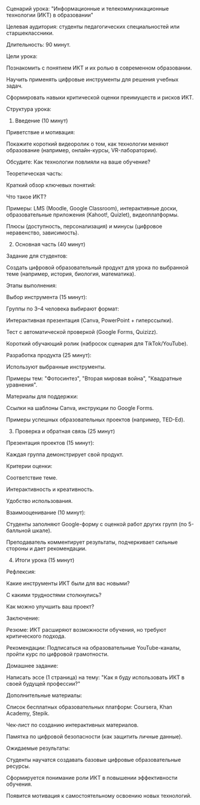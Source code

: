 Сценарий урока: "Информационные и телекоммуникационные технологии (ИКТ) в образовании" 

Целевая аудитория: студенты педагогических специальностей или старшеклассники. 

Длительность: 90 минут.  

Цели урока: 

Познакомить с понятием ИКТ и их ролью в современном образовании. 

Научить применять цифровые инструменты для решения учебных задач. 

Сформировать навыки критической оценки преимуществ и рисков ИКТ. 

Структура урока: 

1. Введение (10 минут) 

Приветствие и мотивация: 

Покажите короткий видеоролик о том, как технологии меняют образование (например, онлайн-курсы, VR-лаборатории). 

 

Обсудите: Как технологии повлияли на ваше обучение? 

Теоретическая часть: 

Краткий обзор ключевых понятий:  

Что такое ИКТ?  

Примеры: LMS (Moodle, Google Classroom), интерактивные доски, образовательные приложения (Kahoot!, Quizlet), видеоплатформы.  

Плюсы (доступность, персонализация) и минусы (цифровое неравенство, зависимость). 

 

2. Основная часть (40 минут) 

Задание для студентов: 

Создать цифровой образовательный продукт для урока по выбранной теме (например, история, биология, математика).  

Этапы выполнения:  

Выбор инструмента (15 минут):  

Группы по 3–4 человека выбирают формат:  

Интерактивная презентация (Canva, PowerPoint + гиперссылки).  

Тест с автоматической проверкой (Google Forms, Quizizz).  

Короткий обучающий ролик (набросок сценария для TikTok/YouTube). 

Разработка продукта (25 минут):  

Используют выбранные инструменты.  

Примеры тем: "Фотосинтез", "Вторая мировая война", "Квадратные уравнения". 

Материалы для поддержки:  

Ссылки на шаблоны Canva, инструкции по Google Forms.  

Примеры успешных образовательных проектов (например, TED-Ed). 

 

3. Проверка и обратная связь (25 минут) 

Презентация проектов (15 минут): 

Каждая группа демонстрирует свой продукт. 

Критерии оценки:  

Соответствие теме.  

Интерактивность и креативность.  

Удобство использования. 

Взаимооценивание (10 минут): 

Студенты заполняют Google-форму с оценкой работ других групп (по 5-балльной шкале). 

Преподаватель комментирует результаты, подчеркивает сильные стороны и дает рекомендации. 

 

4. Итоги урока (15 минут) 

Рефлексия:  

Какие инструменты ИКТ были для вас новыми?  

С какими трудностями столкнулись?  

Как можно улучшить ваш проект? 

Заключение:  

Резюме: ИКТ расширяют возможности обучения, но требуют критического подхода.  

Рекомендации: Подписаться на образовательные YouTube-каналы, пройти курс по цифровой грамотности. 

Домашнее задание: 

Написать эссе (1 страница) на тему: "Как я буду использовать ИКТ в своей будущей профессии?" 

Дополнительные материалы: 

Список бесплатных образовательных платформ: Coursera, Khan Academy, Stepik.  

Чек-лист по созданию интерактивных материалов.  

Памятка по цифровой безопасности (как защитить личные данные). 

 

Ожидаемые результаты:  

Студенты научатся создавать базовые цифровые образовательные ресурсы.  

Сформируется понимание роли ИКТ в повышении эффективности обучения.  

Появится мотивация к самостоятельному освоению новых технологий. 

 
